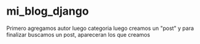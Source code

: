 # mi_blog_django
Primero agregamos autor
luego categoria
luego creamos un "post"
y para finalizar buscamos un post, apareceran los  que creamos
